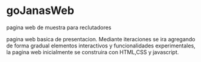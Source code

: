 # goJanasWeb
pagina web de muestra para reclutadores

pagina web basica de presentacion.  Mediante iteraciones se  ira agregando de forma gradual elementos interactivos y funcionalidades experimentales, la pagina web inicialmente se construira con HTML,CSS y javascript.
